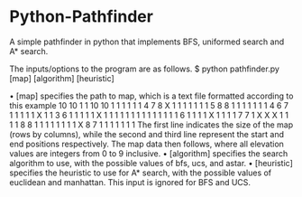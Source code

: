 # Python-Pathfinder
A simple pathfinder in python that implements BFS, uniformed search and A* search.

The inputs/options to the program are as follows.
$ python pathfinder.py [map] [algorithm] [heuristic]

• [map] specifies the path to map, which is a text file formatted according to this
example 
10 10
1 1
10 10
1 1 1 1 1 1 4 7 8 X
1 1 1 1 1 1 1 5 8 8
1 1 1 1 1 1 1 4 6 7
1 1 1 1 1 X 1 1 3 6
1 1 1 1 1 X 1 1 1 1
1 1 1 1 1 1 1 1 1 1
6 1 1 1 1 X 1 1 1 1
7 7 1 X X X 1 1 1 1
8 8 1 1 1 1 1 1 1 1
X 8 7 1 1 1 1 1 1 1
The first line indicates the size of the map (rows by columns), while the second
and third line represent the start and end positions respectively. The map data
then follows, where all elevation values are integers from 0 to 9 inclusive.
• [algorithm] specifies the search algorithm to use, with the possible values of bfs,
ucs, and astar.
• [heuristic] specifies the heuristic to use for A* search, with the possible values
of euclidean and manhattan. This input is ignored for BFS and UCS.
